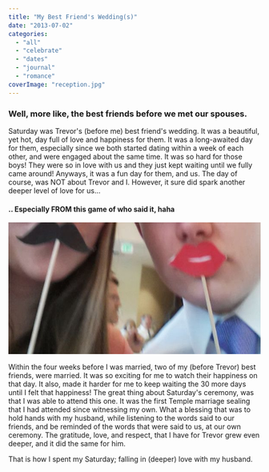 ```yaml
---
title: "My Best Friend's Wedding(s)"
date: "2013-07-02"
categories: 
  - "all"
  - "celebrate"
  - "dates"
  - "journal"
  - "romance"
coverImage: "reception.jpg"
---
```


### Well, more like, the best friends before we met our spouses.

Saturday was Trevor's (before me) best friend's wedding. It was a beautiful, yet hot, day full of love and happiness for them. It was a long-awaited day for them, especially since we both started dating within a week of each other, and were engaged about the same time. It was so hard for those boys! They were so in love with us and they just kept waiting until we fully came around! Anyways, it was a fun day for them, and us. The day of course, was NOT about Trevor and I. However, it sure did spark another deeper level of love for us...

#### .. Especially FROM this game of who said it, haha

![my best friends wedding, going to friends' weddings, newlywed weddings, attending weddings, thoughts from attending weddings, newlywed advice, married advice](/images/2013-06-29252017.48.492520-2520Copy-001.jpg)

Within the four weeks before I was married, two of my (before Trevor) best friends, were married. It was so exciting for me to watch their happiness on that day. It also, made it harder for me to keep waiting the 30 more days until I felt that happiness! The great thing about Saturday's ceremony, was that I was able to attend this one. It was the first Temple marriage sealing that I had attended since witnessing my own. What a blessing that was to hold hands with my husband, while listening to the words said to our friends, and be reminded of the words that were said to us, at our own ceremony. The gratitude, love, and respect, that I have for Trevor grew even deeper, and it did the same for him.

That is how I spent my Saturday; falling in (deeper) love with my husband.
